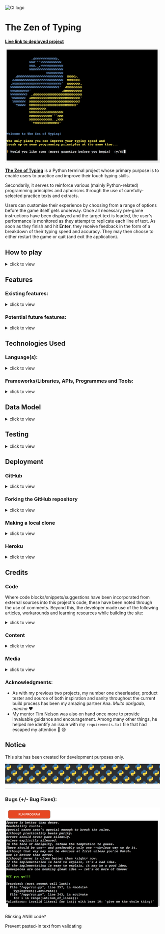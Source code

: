 ![CI logo](https://codeinstitute.s3.amazonaws.com/fullstack/ci_logo_small.png)

# The Zen of Typing

#### [Live link to deployed project](https://zen-of-typing.herokuapp.com/)

![in-game screenshot of deployment terminal](docs/images/screenshots/in-game-deployed.png)

**[The Zen of Typing](https://zen-of-typing.herokuapp.com/)** is a Python terminal project whose primary purpose is to enable users to practice and improve their touch typing skills.

Secondarily, it serves to reinforce various (mainly Python-related) programming principles and aphorisms through the use of carefully-selected practice texts and extracts.

Users can customise their experience by choosing from a range of options before the game itself gets underway. Once all necessary pre-game instructions have been displayed and the target text is loaded, the user's performance is monitored as they attempt to replicate each line of text. As soon as they finish and hit **Enter**, they receive feedback in the form of a breakdown of their typing speed and accuracy. They may then choose to either restart the game or quit (and exit the application).

## How to play

<details>
    <summary>
    click to view
    </summary>

The Zen of Typing is loosely modelled on classic typing programmes such as ['Mavis Beacon Teaches Typing!'](https://en.wikipedia.org/wiki/Mavis_Beacon_Teaches_Typing), which the developer was known to spend countless hours practicing throughout his misspent youth.

![Mavis Beacon game cover](docs/images/mavis-beacon-cover.png)

The title is also a play on ['The Zen of Python'](https://www.python.org/dev/peps/pep-0020/), Pythoneer [Tim Peters'](https://en.wikipedia.org/wiki/Tim_Peters_(software_engineer)) list of fundamental commandments for the then-nascent programming language, which was first issued in 1999 and has since come to be seen as something of a cornerstone document.

To begin, a welcome message is communicated on the start screen and the user is asked if they would like to warm up by tackling a practice text (which is subsequently revealed to be [Tom Cargill's humorous observation now known as the 'ninety-ninety rule'](https://en.wikipedia.org/wiki/Ninety%E2%80%93ninety_rule)).

![How to play screenshot 1](docs/images/screenshots/how-to-play/how-to-play-1.png)

Following this optional practice session - which they can take as many times as they wish - the user is given a multiple-choice menu of target texts, from which they must choose one by using the Up, Down and Enter keys on their keyboard. There are six texts in all, each of which is denoted by a slightly cryptic title/acronym. If the user finds that they are struggling to decide on a text, they may opt to effectively 'roll the dice' by asking the computer to pick one at random for them.

![How to play screenshot 2](docs/images/screenshots/how-to-play/how-to-play-2.png)

Once a text has been chosen, a subsequent menu similarly asks the listener to choose from a range of options, this time corresponding to the number of lines they wish to type. The list is once again navigated using the Up, Down and Enter keys.

![How to play screenshot 3](docs/images/screenshots/how-to-play/how-to-play-3.png)

Having selected both a text and the number of lines to be typed, the user is next asked if they know the secret password. This time they must provide an answer by inputting either 'Y' or 'N' on their keyboard.

![How to play screenshot 4](docs/images/screenshots/how-to-play/how-to-play-4.png)

- If they **don't** know it, a summary of their choices is displayed and the target text is outputted in italics. A bold yellow "Off you go!!!" message signals that the game is underway and they must begin the typing task.

![How to play screenshot 5](docs/images/screenshots/how-to-play/how-to-play-5.png)

- If, on the other hand, they **do** know the secret password (and indicate so by pressing 'Y'), they are prompted to enter it as an input string.
  - If the password they enter happens to be incorrect, they are alerted to this fact by a bold red feedback message, after which the password functionality is discarded and the game begins in the usual fashion (see above)

  ![How to play screenshot 6](docs/images/screenshots/how-to-play/how-to-play-6.png)

  - If they enter a correct password, meanwhile, they unlock a bonus submenu offering the chance to acticate the 'Beast Mode' feature (explained in more detail below).

  ![How to play screenshot 7](docs/images/screenshots/how-to-play/how-to-play-7.png)
</details>

## Features

### Existing features:

<details>
  <summary>
  click to view
  </summary>

![ASCII art typewriter](docs/images/ascii-art-typewriter.jpg)

- #### Python-centric ASCII art hero image and colour scheme
  <details>
    <summary>
    click to view
    </summary>

  The prevalent blue and yellow design palette both draws the user's attention and reinforces the fact that this is very much a [Python](https://en.wikipedia.org/wiki/File:Python-logo-notext.svg) application. Elsewhere, semantic text feedback is displayed in a familiar and intuitive fashion, e.g. error messages in red, success alerts in green. While many terminal projects can look drab and monotone, it was the developer's intention that The Zen of Typing should be anything but.

  ![Features screenshot 1](docs/images/screenshots/features/features-1.png)
    </details>

- #### Immersive sequential flow of multiple-choice menus and questions (enabled c/o the [PyInquirer module](https://github.com/CITGuru/PyInquirer))
  <details>
    <summary>
    click to view
    </summary>

  From a UX standpoint, the [closed-ended](https://en.wikipedia.org/wiki/Closed-ended_question) nature of almost all of the questions with which the user is presented minimises the risk of error and all but eliminates the possibility of invalid user input. This saves time (for both developer and user), while also delivering a neat and concise pre-game interface.
    </details>

- #### Warm-up/Practice option
  <details>
    <summary>
    click to view
    </summary>

  Not everyone is a super-fast expert typist. Similarly, not everyone produces their finest work under pressure. Bearing this in mind, The Zen of Typing allows users to practice their typing in a relaxed fashion without having to worry about performance metrics (the practice mode is not 'recorded', i.e. no speed/accuracy calculations are made). They may then progress to the stricter in-game conditions whenever they feel ready.
  ![Features screenshot 2](docs/images/screenshots/features/features-2.png)
    </details>

- #### Randomised text selection fallback option
  <details>
    <summary>
    click to view
    </summary>

  [Hick's Law](https://lawsofux.com/hicks-law/) states that "the time it takes to make a decision increases with the number and complexity of choices". If, therefore, the user feels somewhat overwhelmed at having to choose between the six available target texts, they can simply ask the [random module](https://docs.python.org/3/library/random.html) to help lighten their cognitive load by deciding for them.
  ![Features screenshot 3](docs/images/screenshots/features/features-3.png)
    </details>

- #### Programming-themed target text content
  <details>
    <summary>
    click to view
    </summary>

  Five of the six available target texts are directly related to computer programming, with a strong Python emphasis. While it would arguably have been simpler to work with generic/filler content, this way the Zen of Typing user stands to kill two birds with one stone (so to speak) by rounding out their coding knowledge as they're working on their typing speed.
  ![Features screenshot 4](docs/images/screenshots/features/features-4.png)
    </details>

- #### API integration
  <details>
    <summary>
    click to view
    </summary>

  One of the five programming-related target texts mentioned above is actually a dynamically-generated random list of responses from an end-point associated with the [pyjokes ("jokes as a service") API](https://pyjok.es/).

  ![pyjokes logo](docs/images/icons/logo-pyjokes.png)
    </details>

- #### Gamification
  <details>
    <summary>
    click to view
    </summary>

  One surefire way to drive user engagement is to harness the principles of [operant conditioning](https://en.wikipedia.org/wiki/Operant_conditioning) when designing an interactive application. The Zen of Typing adheres to this objective on at least two fronts:
  - The user is provided with instant feedback in the form of a results breakdown, consisting of overall time taken, accuracy and average speed (in words typed per minute). In most cases, this alone should be enough of a hook to encourage them to keep playing in the hope of improving on their current personal best score(s)
  ![Features screenshot 5](docs/images/screenshots/features/features-5.png)
  - The secret password/'Beast Mode' functionality is initially alluded to in passing, but quickly becomes a central aspect of the game. Crucially, the user is never directly informed as to how and when the next character of this password will be revealed, so they are kept guessing (and wanting more) to a large extent.
  ![Features screenshot 6](docs/images/screenshots/features/features-6.png)
    </details>

  - #### Input validation and error-checking
    <details>
      <summary>
      click to view
      </summary>

    The one open-ended question demanding user input is the secret password prompt. This is handled in a straightforward binary fashion: if the user enters anything other than the correct (case-sensitive) password, they are informed of their mistake and the game simply starts as normal. This is accomplished by using a compound if statement within the game class's main `activate()` method.
    ![Features screenshot 7](docs/images/screenshots/features/features-7.png)
      </details>

  </details>

### Potential future features:

<details>
  <summary>
  click to view
  </summary>

![ASCII art computer](docs/images/ascii-art-computer.jpg)

- #### Add dynamic 'High Score' user feedback functionality

  Given more time, an additional UX feature I would like to have included to boost gamification is a way of storing and updating their current high score (in wpm) in memory. This could be implemented by using conditional logic (attached to a class method) and writing the high score to a project `.txt` file. A good example can be found in [this video tutorial](https://www.youtube.com/watch?v=h0q1Quyb1mU)

- #### Follow-up email feature Ask user to enter email and send them a breakdown of their typing speed/accuracy (via smtplib module)?

  Another way to keep the user hooked and ensure they return to the application would be if they received a summary breakdown of their performance (average typing speed, accuracy, high score etc.) after they have exited the programme. This would probably be a good use case for the [`smtplib` module](https://docs.python.org/3/library/smtplib.html)

- #### Social media integration

  Allowing users to share their new high score (see above) etc. via social media would be a great way to publicise the app and start growing a community of TZOT users. The actively maintained [twython module](https://pypi.org/project/twython/) looks like it would be ideal for this purpose, Twitter being the channel that arguably lends itself best to this type of functionality. There's even scope for [uploading an image as part of a status update](https://twython.readthedocs.io/en/latest/usage/advanced_usage.html#updating-status-with-image), which would be useful for sharing in-game screenshots with the world at large. 

- #### Real-time user feedback

  At present, users are only able to get an indication of how quickly and accurately they are typing _after_ they have completed a typing task (i.e. as soon as they press Enter at the end of a target text, they are given a results breakdown). A more dynamic means of providing user feedback would be to have a running timer situated somewhere in the UI, as well as displaying a 'live' words-per-minute calculation. Going further, incorrectly-typed text could also be highlighted in real time so that the user would be able to go back and correct mistake(s) (cf. [this example](https://mithil467.github.io/mitype/)). On reflection, it's likely that this functionality would have required quite extensive refactoring, and so a decision was made to leave it out of this initial app version.

- #### Add margin/padding to mock terminal output

  From a cosmetic standpoint, terminal text by default is not particularly pleasing to the eye. Part of the reason for this is the lack of layout and spacing options, which can often lead to things looking quite bunched and difficult to read. With this in mind, it would be nice to be able to add some extra spacing between the left and right borders of the mock terminal and the text output (chiefly the target text and/or user input) in order to improve readability and overall appearance (cf. [this blog post](https://stackabuse.com/padding-strings-in-python/)).

- #### Bind secret password reveal functionality not just to typing speed, but also to accuracy

  At the time of writing, the user is rewarded via the application's incremental secret password reveal functionality based solely on typing **speed**. More specifically, they are shown the first character of this password when they record a speed of 20 words per minute, the second when they reach 30 wpm, the third at 40 wpm and the fourth and final character once they achieve a speed of 50 wpm. However, this happens irrespective of typing **accuracy** - theoretically, a user could therefore speed-type gibberish (i.e. record an extremely low accuracy rate) and still manage to unlock the password and access Beast Mode. This could be prevented using more sophisticated and nuanced conditional logic, and is something the developer intends to implement in future revisions of the app.
  </details>

## Technologies Used

### Language(s):

<details>
  <summary>
    click to view
  </summary>

- [Python 3.9.2:](https://www.python.org/downloads/release/python-392/) used to anchor the project and direct all application behaviour
- [JavaScript:](https://en.wikipedia.org/wiki/JavaScript) used to provide the start script needed to run the Code Institute mock terminal in the browser
- [HTML](https://en.wikipedia.org/wiki/HTML) used to construct the elements involved in building the mock terminal in the browser
</details>

### Frameworks/Libraries, APIs, Programmes and Tools:

<details>
  <summary>
    click to view
  </summary>

- Python modules/packages:

  - Standard library imports:

    - [`python-future`:](https://python-future.org/index.html) used to ensure a fully Python 2/3-compatible codebase
    - [`random`:](https://docs.python.org/3/library/random.html) used to implement pseudo-random number generation
    - [`sys`:](https://docs.python.org/3/library/sys.html) used to provide various functions and variables that are used to manipulate different parts of the Python runtime environment
    - [`textwrap`:](https://docs.python.org/3/library/textwrap.html) used for wrapping and formatting of plain text throughout the project (made necessary due to the width and height constraints of the browser mock terminal)
    - [`time`:](https://docs.python.org/3/library/time.html) used to provide ad hoc stopwatch-like functionality when calculating and recording user typing speed

  - Third-party imports:

    - [PyInquirer:](https://github.com/CITGuru/PyInquirer) used to provide a collection of common interactive command line user interfaces, e.g. for compiling multiple-choice questions and managing in-app hierarchical prompts in an intuitive and efficient manner
    - [pyjokes:](https://pyjok.es/) used to supply the project with a randomly-assembled feed of one-line programming jokes, which is then repurposed into one of the app's target texts availabel to the user
    - [Prompt Toolkit:](https://www.npmjs.com/package/react-resize-detector) cross-platform foundational library on top of which PyInquirer (see above) is built

- [Visual Studio Code:](https://code.visualstudio.com/) used as the online IDE for the project
- [Git:](https://git-scm.com/) used to handle version control throughout the project's evolution
- [GitHub:](https://github.com/) used to compile and remotely store the project's codebase following successive local commits initiated from the command line
- [Heroku:](https://heroku.com/) used to deploy the site and aid workflow in line with serverless continuous deployment best practices
- [pyjokes API:](https://pyjok.es/api/) used to request and compile lists of programming jokes as needed (via the module's `get_jokes` function)
- Valentin Bryukhanov's [PEP8 online checker](http://pep8online.com/) was used to [validate](#validation) the project's Python code, in line with best practice.
- [Ezgif image converter:](https://ezgif.com/svg-to-png) used to convert the Python logo used in the creation of a project favicon from `.svg` to `.png` format
- [PicResize:](https://picresize.com/) used to crop and resize images
<!-- - [Responsively App:](https://responsively.app/) Used to frequently test and inspect responsive layout as the project took shape -->
- [Editor.md:](https://pandao.github.io/editor.md/en.html) used to format project Markdown in line with best practices

</details>

## Data Model

<details>
  <summary>
    click to view
  </summary>

A `TypingText` class has been used as the main application model.

This class's `__init__` state initialisation method creates properties to store the following app-related information:

- game mode: By default, the class's **`beast`** property is set to `False`. What this means is that the game's Beast Mode (which involves the user having to type target text lines backwards) has not been enabled, and so the normal mode of standard text display is in effect.
- (boolean) game state flags pertaining to each of the following:
  - whether or not the game has **`started`**
  - whether or not the game has **`finished`**
  - whether or not the game is currently **`running`**
- string values (initially set to empty strings) corresponding to the self-explanatory properties of **`text_typed`** and **`text_to_be_typed`**
- user performance- and results-related properties (all of which are initially set to `0`):
  - **`start_time`**
  - **`total_time`**
  - **`typing_accuracy`**
  - **`wpm`** (words per minute)

The class also has three game-centric methods - the names of which are again self-explanatory - that are used to coordinate various aspects of functionality:
  - **`activate()`**
  - **`game_restart()`**
  - **`calculate_results()`**

It was not deemed necessary to create any instances of this class, as the game functionality doesn't really call for it.
</details>

## Testing

<details>
  <summary>
    click to view
  </summary>

### Bugs:
  <details>
      <summary>
      click to view
      </summary>

#### Solved Bugs:

It is possible to copy the repository to your local machine so that you can fix merge conflicts, add or remove files and push larger commits without affecting the original project code. Cloning a repository pulls down a full copy of all the repo data that GitHub has at that point in time. See the [GitHub Docs](https://docs.github.com/en/github/creating-cloning-and-archiving-repositories/cloning-a-repository) for further information, and below for a brief summary...

#### Remaining Bugs:

It is possible to copy the repository to your local machine so that you can fix merge conflicts, add or remove files and push larger commits without affecting the original project code. Cloning a repository pulls down a full copy of all the repo data that GitHub has at that point in time. See the [GitHub Docs](https://docs.github.com/en/github/creating-cloning-and-archiving-repositories/cloning-a-repository) for further information, and below for a brief summary...
      </details>

### Validation:
  <details>
      <summary>
      click to view
      </summary>

Valentin Bryukhanov's [online validation tool](http://pep8online.com/) was used to ensure that all of the project's Python source code is [Pep 8-compliant](https://legacy.python.org/dev/peps/pep-0008/). This checking was done by simply copying and pasting the contents of both the `run.py` file into the relevant field and clicking on **Check code**. Initially a number of non-compliance errors were returned; these were mostly in the form of "E501: line too long" messages. After making all necessary modifications, the Python code now passes through this validator without any problems:

![run.py validation](docs/images/validation/python-validation.png)

![Python validation icon](docs/images/icons/icon-python-validation.png)
      </details>

</details>

## Deployment

### GitHub

<details>
  <summary>
    click to view
  </summary>

This project was developed in a repository built on top of the [Code Institute Python Essentials template repository](https://github.com/Code-Institute-Org/python-essentials-template), thus inheriting the latter's main directory structure and starter files.

Creating the repository from the template involved following each of these steps:

1. On GitHub.com, navigate to the main page of the template repository - in this case, [this page](https://github.com/Code-Institute-Org/python-essentials-template).

![Deployment screenshot 1](docs/images/screenshots/deployment/deployment-1.png)

2. Above the file list, click **Use this template**.

![Deployment screenshot 2](docs/images/screenshots/deployment/deployment-2.png)

3. On the next screen, select the account you want to own the repository from the **Owner** drop-down menu.

![Deployment screenshot 3](docs/images/screenshots/deployment/deployment-3.png)

4. Enter a **Repository name**, as well as an optional **Description**.

![Deployment screenshot 4](docs/images/screenshots/deployment/deployment-4.png)

5. Choose a repository visibility. NB: To meet Code Institute project submission criteria, this must be set to **Public**.

![Deployment screenshot 5](docs/images/screenshots/deployment/deployment-5.png)

6. Click **Create repository from template**.

![Deployment screenshot 6](docs/images/screenshots/deployment/deployment-6.png)

_For a more detailed explanation, see ['Creating a repository from a template'](https://docs.github.com/en/repositories/creating-and-managing-repositories/creating-a-repository-from-a-template) (GitHub Docs)_
</details>

### Forking the GitHub repository

<details>
  <summary>
    click to view
  </summary>

It is possible to fork this project's GitHub repository to view and/or make changes without affecting the original. This is achieved by following these steps...

_NB: The steps outlined below assume that you already have [Git](https://git-scm.com/) set up on your computer - for an overview of how to download, install, and configure Git, consult the [GitHub Docs](https://docs.github.com/en/github-ae@latest/articles/set-up-git)_

1. [**Sign in** to your GitHub account](https://github.com/login) and locate the [relevant repository](https://github.com/loosenthedark/zen-of-typing).

2. Click on **Fork**, located near the top right-hand corner of the repository page.

![Deployment screenshot 7](docs/images/screenshots/deployment/deployment-7.png)

3. You will now have a copy of this project's repository in your own GitHub account.
</details>

### Making a local clone

<details>
  <summary>
    click to view
  </summary>

It is possible to copy the repository to your local machine so that you can fix merge conflicts, add or remove files and push larger commits without affecting the original project code. Cloning a repository pulls down a full copy of all the repo data that GitHub has at that point in time. See the [GitHub Docs](https://docs.github.com/en/github/creating-cloning-and-archiving-repositories/cloning-a-repository) for further information, and below for a brief summary...

1. [**Sign in** to your GitHub account](https://github.com/login) and locate the [relevant repository](https://github.com/loosenthedark/zen-of-typing).

2. Click on the **Code** dropdown next to the green **Gitpod** button. This will reveal the **Clone** option.

![Deployment screenshot 8](docs/images/screenshots/deployment/deployment-8.png)

3. In order to clone the repository using `HTTPS`, select **HTTPS** and copy the link shown (there is a copy button to the right of the URL).

![Deployment screenshot 9](docs/images/screenshots/deployment/deployment-9.png)

4. Next, open **Git Bash** (see [here](https://git-scm.com/downloads) for an overview of download options, if required).

5. Change the current working directory on your local machine to the location where you want the cloning to be made.

6. Type `git clone` into your IDE terminal followed by the URL you copied in Step 3 above, i.e.

```
https://github.com/loosenthedark/zen-of-typing.git
```

7. Press **Enter**.

8. Your local clone has now been created.

_See the [GitHub Docs](https://docs.github.com/en/github/creating-cloning-and-archiving-repositories) for more information on all of the above processes._
</details>

### Heroku

<details>
  <summary>
    click to view
  </summary>

The application is deployed on [**Heroku**](https://heroku.com/), and can be accessed using the following URL: https://zen-of-typing.herokuapp.com/

The steps involved in deploying to Heroku were as follows:

1. Create a `requirements.txt` file from the command line, and populate it with a list of project dependencies:

  ```
  pip freeze > requirements.txt
  ```

2. Save, commit and push your changes to GitHub.

3. Create a `Procfile`

  ```
  echo web: node index.js > Procfile
  ```

_NB: This file comes baked-in with the [Code Institute project template repository](https://github.com/Code-Institute-Org/python-essentials-template), so can be skipped if you are using that in your own build_

4. Create an account with Heroku, selecting Python as the primary development language.

5. [Log in to your account](https://id.heroku.com/login), and in the top right-hand corner of the **Dashboard** click on **New > Create new app**

![Deployment screenshot 10](docs/images/screenshots/deployment/deployment-10.png)

6. Enter a unique name for your app and select your region. Click on **Create app**.

7. Go to **Settings**

![Deployment screenshot 11](docs/images/screenshots/deployment/deployment-11.png)

8. Click on the **Reveal Config Vars** button in the 'Config Vars' section.

![Deployment screenshot 12](docs/images/screenshots/deployment/deployment-12.png)

9. Enter PORT in the KEY field and 8000 in the VALUE field.

![Deployment screenshot 13](docs/images/screenshots/deployment/deployment-13.png)

10. In the 'Buildpacks' section further down the settings page, click on **Add buildpack**.

![Deployment screenshot 14](docs/images/screenshots/deployment/deployment-14.png)

11. Select **python** and **nodejs** from the menu of "officially supported buildpacks".

![Deployment screenshot 15](docs/images/screenshots/deployment/deployment-15.png)

_NB: Python must be placed at the top of your app's buildpack list. You can drag and drop your buildpacks to reposition them if necessary._

12. Go to **Deploy**.

![Deployment screenshot 16](docs/images/screenshots/deployment/deployment-16.png)

13. Select **GitHub** in the 'Deployment method' section.

![Deployment screenshot 17](docs/images/screenshots/deployment/deployment-17.png)

14. In the 'Connect to GitHub' section, search for the repository you wish to use, then click **Connect**.

![Deployment screenshot 19](docs/images/screenshots/deployment/deployment-19.png)

15. Ensure that the project's main or master branch (depending on which is being used as the primary branch) is selected under 'Deploy a GitHub branch' in the 'Manual deploy' section.

![Deployment screenshot 18](docs/images/screenshots/deployment/deployment-18.png)

_NB: If you choose to **Enable Automatic Deploys**, Heroku will rebuild the app every time you push a change to GitHub (which is considered best practice in most instances)._

16. After clicking on the **Deploy Branch** button, you should see a message confirming that "Your app was successfully deployed" followed by a **View** button which can be clicked to launch and view the app.
</details>

## Credits

### Code

Where code blocks/snippets/suggestions have been incorporated from external sources into this project's code, these have been noted through the use of comments. Beyond this, the developer made use of the following articles, workarounds and learning resources while building the site:
<details>
  <summary>
    click to view
  </summary>

- ['How to let the user select an input from a finite list?'](https://stackoverflow.com/questions/37565793/how-to-let-the-user-select-an-input-from-a-finite-list#comment100075818_37567304) (Stack Overflow)

- ['How to print colored text to the terminal'](https://stackoverflow.com/a/39452138/12176426) (Stack Overflow)

- ['ANSI escape code'](https://en.wikipedia.org/wiki/ANSI_escape_code#SGR_(Select_Graphic_Rendition)_parameters) (Wikipedia)

- ['Ternary Operator in Python'](https://www.geeksforgeeks.org/ternary-operator-in-python/) (GeeksforGeeks)

- ['How to Do Ternary Operator Assignment in Python'](https://www.webucator.com/article/how-to-do-ternary-operator-assignment-in-python/) (Webucator)

- ['How to measure elapsed time in Python?'](https://stackoverflow.com/questions/7370801/how-to-measure-elapsed-time-in-python/7370824#7370824) (Stack Overflow) (as suggested by my [mentor](#acknowledgments))

- ['PEP 257 -- Docstring Conventions'](https://www.python.org/dev/peps/pep-0257/) (Python.org)

- ['Using global variables in a function'](https://stackoverflow.com/questions/423379/using-global-variables-in-a-function) (Stack Overflow)

- ['How to split up a long f-string in python?'](https://stackoverflow.com/questions/48881196/how-to-split-up-a-long-f-string-in-python) (Stack Overflow)

- ['Absolute vs Relative Imports in Python'](https://realpython.com/absolute-vs-relative-python-imports/) (Real Python)

- ['From virtualenv, pip freeze > requirements.txt give TONNES of garbage! How to trim it out?'](https://stackoverflow.com/a/41707616/12176426)

<!-- - ['pep8 warning on regex string in Python, Eclipse'](https://stackoverflow.com/a/19030982/12176426) -->

- ['Create Your Own Python Projects'](https://www.linkedin.com/learning/python-projects-14276284/create-your-own-python-projects) (LinkedIn Learning)

- ['12 Beginner Python Projects - Coding Course'](https://www.youtube.com/watch?v=8ext9G7xspg) (Kylie Ying/freeCodeCamp)
</details>

### Content
<details>
  <summary>
    click to view
  </summary>

- All of the `body` text (game instructions, user feedback etc.) was composed by the developer

- The short introductory practice text is a direct citation lifted from Tom Cargill's ['Ninety-ninety rule'](https://en.wikipedia.org/wiki/Ninety%E2%80%93ninety_rule) (Wikipedia)

- Five of the six target texts provided are abridged versions of external resources that have been redirected into locally-stored `.txt` files. Those external resources are as follows:

  - ['Don't repeat yourself'](https://en.wikipedia.org/wiki/Don%27t_repeat_yourself) (Wikipedia)

  - ['Object-oriented programming'](https://en.wikipedia.org/wiki/Object-oriented_programming) (Wikipedia)

  - ['History of Python' > 'Version 3'](https://en.wikipedia.org/wiki/History_of_Python#Version_3) (Wikipedia)

  - The text content of the project's `sunscreen.txt` file is an edited version of the lyrics to [Baz Luhrmann's 1997 spoken-word single 'Everybody’s Free (To Wear Sunscreen)'](https://genius.com/Baz-luhrmann-everybodys-free-to-wear-sunscreen-lyrics) (Genius)

  - ['PEP 20 -- The Zen of Python'](https://www.python.org/dev/peps/pep-0020/) (Python.org)

- As documented [above](#technologies-used), the sixth list of lines to be typed is in fact a dynamically-loaded response from a [pyjokes API](https://pyjok.es/) end-point.
</details>

### Media
<details>
  <summary>
    click to view
  </summary>

| Media title/description  | Media format  | Credit  | Link to original media source(s)  | 
| :------------ |:--------------- |:-----|:---------------|
| Python icon ASCII art      | `.txt`        | [Matthew Barber (honno) on GitHub](https://github.com/honno)      | [Reddit (Python subreddit)](https://www.reddit.com/r/Python/comments/ifag14/python_logo_in_colored_ascii_art/)      |
| Python background wallpaper      | `.png`        | [Reddit](https://www.reddit.com/r/Python/)      | [Python subreddit](https://styles.redditmedia.com/t5_2qh0y/styles/bannerBackgroundImage_rluqfluf65a51.png?width=4000&s=f108e1238e79b5d46cf4b999a9915a0eb432fd28)      |
| Python logo used to create favicon      | `.svg`        | [Wikipedia](https://en.wikipedia.org/wiki/Python_(programming_language))      | [Wikipedia](https://en.wikipedia.org/wiki/File:Python-logo-notext.svg)      |
| pyjokes logo      | `.png`        | [pyjokes Docs](https://pyjok.es/))      | [pyjokes Docs](https://pyjok.es/images/pyjokes.png)      |
| Typewriter ASCII art      | `.jpg`        | [Pinterest](https://www.pinterest.ie/pin/367958232045511139/))      | [chelleline.com](https://i.pinimg.com/564x/a3/1c/50/a31c500c310594711c751d4243af56ae.jpg)      |
| Computer ASCII art      | `.jpg`        | [Pinterest](https://www.pinterest.ie/pin/288441551133848897/))      | [text-mode.tumblr.com/](https://i.pinimg.com/564x/fb/ce/08/fbce08ffcfd01f555e3ae4c681899d7e.jpg)      |
</details>

### Acknowledgments:

- As with my previous two projects, my number one cheerleader, product tester and source of both inspiration and sanity throughout the current build process has been my amazing partner Ana. _Muito obrigado, menina_ ❤️
- My mentor [Tim Nelson](https://github.com/TravelTimN) was also on hand once more to provide invaluable guidance and encouragement. Among many other things, he helped me identify an issue with my `requirements.txt` file that had escaped my attention 🙌 😅

## Notice

This site has been created for development purposes only.

![Python logo wallpaper background](docs/images/bg-python.png)

************************************************

### Bugs (+/- Bug Fixes):

![Bug: ValueError showing in deployment terminal](docs/images/screenshots/bugs/bug-valueerror.png)

Blinking ANSI code?

Prevent pasted-in text from validating